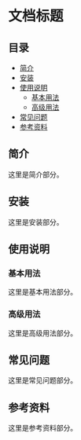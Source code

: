 # 文档标题

## 目录
- [简介](#简介)
- [安装](#安装)
- [使用说明](#使用说明)
  - [基本用法](#基本用法)
  - [高级用法](#高级用法)
- [常见问题](#常见问题)
- [参考资料](#参考资料)

## 简介
这里是简介部分。

## 安装
这里是安装部分。

## 使用说明

### 基本用法
这里是基本用法部分。

### 高级用法
这里是高级用法部分。

## 常见问题
这里是常见问题部分。

## 参考资料
这里是参考资料部分。
